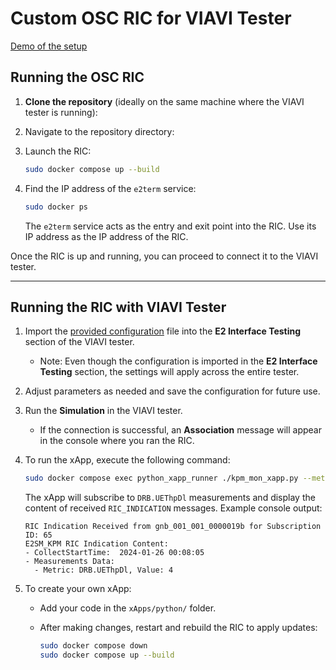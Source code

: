 # Custom OSC RIC for VIAVI Tester

<a href="https://drive.google.com/file/d/1-q2HnX_2NywSyFFV06pchVEcJUlWvjjs/view?usp=sharing" target="_blank">Demo of the setup</a>

## Running the OSC RIC

1. **Clone the repository** (ideally on the same machine where the VIAVI tester is running):

2. Navigate to the repository directory:

3. Launch the RIC:
   ```bash
   sudo docker compose up --build
   ```
4. Find the IP address of the `e2term` service:
   ```bash
   sudo docker ps
   ```
   The `e2term` service acts as the entry and exit point into the RIC. Use its IP address as the IP address of the RIC.

Once the RIC is up and running, you can proceed to connect it to the VIAVI tester.

---

## Running the RIC with VIAVI Tester

1. Import the <a href="https://drive.google.com/file/d/1eVYKS44vsNUCKpoOfP1L7tQbFnf6i04S/view?usp=sharing" targer="_blank">provided configuration</a> file into the **E2 Interface Testing** section of the VIAVI tester.

   - Note: Even though the configuration is imported in the **E2 Interface Testing** section, the settings will apply across the entire tester.

2. Adjust parameters as needed and save the configuration for future use.

3. Run the **Simulation** in the VIAVI tester.

   - If the connection is successful, an **Association** message will appear in the console where you ran the RIC.

4. To run the xApp, execute the following command:

   ```bash
   sudo docker compose exec python_xapp_runner ./kpm_mon_xapp.py --metrics=DRB.UEThpDl --kpm_report_style=3 --e2_node_id="gnb_001_001_123456"
   ```

   The xApp will subscribe to `DRB.UEThpDl` measurements and display the content of received `RIC_INDICATION` messages. Example console output:

   ```
   RIC Indication Received from gnb_001_001_0000019b for Subscription ID: 65
   E2SM_KPM RIC Indication Content:
   - CollectStartTime:  2024-01-26 00:08:05
   - Measurements Data:
     - Metric: DRB.UEThpDl, Value: 4
   ```

5. To create your own xApp:

   - Add your code in the `xApps/python/` folder.
   - After making changes, restart and rebuild the RIC to apply updates:

     ```bash
     sudo docker compose down
     sudo docker compose up --build

     ```
